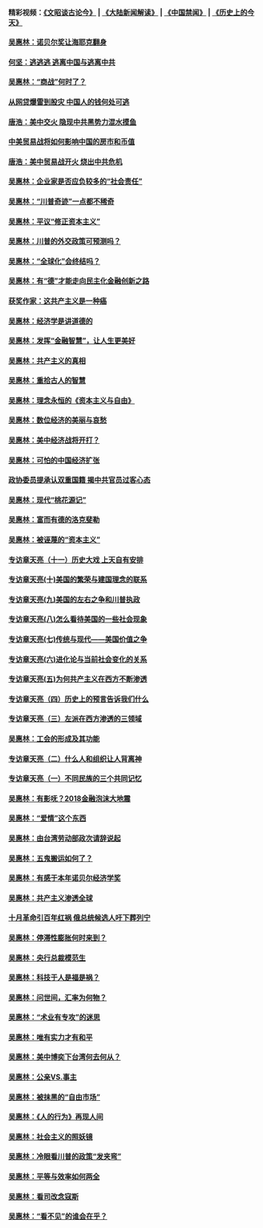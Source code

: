 #### 精彩视频：[《文昭谈古论今》](https://github.com/gfw-breaker/wenzhao/blob/master/README.md?t=01202130) | [《大陆新闻解读》](https://github.com/gfw-breaker/ntdtv-comedy/blob/master/README.md?t=01202130) | [《中国禁闻》](https://github.com/gfw-breaker/ntdtv-news/blob/master/README.md?t=01202130) | [《历史上的今天》](https://github.com/gfw-breaker/today-in-history/blob/master/README.md?t=01202130) 

#### [吴惠林：诺贝尔奖让海耶克翻身](../pages/nsc423/n10890049.md?t=01202130) 

#### [何坚：逃逃逃 逃离中国与逃离中共](../pages/nsc423/n10592891.md?t=01202130) 

#### [吴惠林：“商战”何时了？](../pages/nsc423/n10573558.md?t=01202130) 

#### [从网贷爆雷到股灾 中国人的钱何处可逃](../pages/nsc423/n10572800.md?t=01202130) 

#### [唐浩：美中交火 隐现中共黑势力混水摸鱼](../pages/nsc423/n10544040.md?t=01202130) 

#### [中美贸易战将如何影响中国的房市和币值](../pages/nsc423/n10543697.md?t=01202130) 

#### [唐浩：美中贸易战开火 烧出中共危机](../pages/nsc423/n10540126.md?t=01202130) 

#### [吴惠林：企业家是否应负较多的“社会责任”](../pages/nsc423/n10535022.md?t=01202130) 

#### [吴惠林：“川普奇迹”一点都不稀奇](../pages/nsc423/n10512808.md?t=01202130) 

#### [吴惠林：平议“修正资本主义”](../pages/nsc423/n10495724.md?t=01202130) 

#### [吴惠林：川普的外交政策可预测吗？](../pages/nsc423/n10462387.md?t=01202130) 

#### [吴惠林：“全球化”会终结吗？](../pages/nsc423/n10452838.md?t=01202130) 

#### [吴惠林：有“德”才能走向民主化金融创新之路](../pages/nsc423/n10432292.md?t=01202130) 

#### [获奖作家：这共产主义是一种癌](../pages/nsc423/n10431541.md?t=01202130) 

#### [吴惠林：经济学是讲道德的](../pages/nsc423/n10398014.md?t=01202130) 

#### [吴惠林：发挥“金融智慧”，让人生更美好](../pages/nsc423/n10375019.md?t=01202130) 

#### [吴惠林：共产主义的真相](../pages/nsc423/n10351394.md?t=01202130) 

#### [吴惠林：重拾古人的智慧](../pages/nsc423/n10337691.md?t=01202130) 

#### [吴惠林：理念永恒的《资本主义与自由》](../pages/nsc423/n10316274.md?t=01202130) 

#### [吴惠林：数位经济的美丽与哀愁](../pages/nsc423/n10292946.md?t=01202130) 

#### [吴惠林：美中经济战将开打？](../pages/nsc423/n10258825.md?t=01202130) 

#### [吴惠林：可怕的中国经济扩张](../pages/nsc423/n10219147.md?t=01202130) 

#### [政协委员提承认双重国籍 揭中共官员过客心态](../pages/nsc423/n10208809.md?t=01202130) 

#### [吴惠林：现代“桃花源记”](../pages/nsc423/n10185234.md?t=01202130) 

#### [吴惠林：富而有德的洛克斐勒](../pages/nsc423/n10142264.md?t=01202130) 

#### [吴惠林：被诬蔑的“资本主义”](../pages/nsc423/n10124816.md?t=01202130) 

#### [专访章天亮（十一）历史大戏 上天自有安排](../pages/nsc423/n10094905.md?t=01202130) 

#### [专访章天亮(十)美国的繁荣与建国理念的联系](../pages/nsc423/n10094899.md?t=01202130) 

#### [专访章天亮(九)美国的左右之争和川普执政](../pages/nsc423/n10094889.md?t=01202130) 

#### [专访章天亮(八)怎么看待美国的一些社会现象](../pages/nsc423/n10094857.md?t=01202130) 

#### [专访章天亮(七)传统与现代——美国价值之争](../pages/nsc423/n10093140.md?t=01202130) 

#### [专访章天亮(六)进化论与当前社会变化的关系](../pages/nsc423/n10092036.md?t=01202130) 

#### [专访章天亮(五)为何共产主义在西方不断渗透](../pages/nsc423/n10083620.md?t=01202130) 

#### [专访章天亮（四）历史上的预言告诉我们什么](../pages/nsc423/n10083606.md?t=01202130) 

#### [专访章天亮（三）左派在西方渗透的三领域](../pages/nsc423/n10081115.md?t=01202130) 

#### [吴惠林：工会的形成及其功能](../pages/nsc423/n10080633.md?t=01202130) 

#### [专访章天亮（二）什么人和组织让人背离神](../pages/nsc423/n10076637.md?t=01202130) 

#### [专访章天亮（一）不同民族的三个共同记忆](../pages/nsc423/n10074188.md?t=01202130) 

#### [吴惠林：有影呒？2018金融泡沫大地震](../pages/nsc423/n10040534.md?t=01202130) 

#### [吴惠林：“爱情”这个东西](../pages/nsc423/n10019423.md?t=01202130) 

#### [吴惠林：由台湾劳动部政次请辞说起](../pages/nsc423/n9979679.md?t=01202130) 

#### [吴惠林：五鬼搬运如何了？](../pages/nsc423/n9925338.md?t=01202130) 

#### [吴惠林：有感于本年诺贝尔经济学奖](../pages/nsc423/n9871883.md?t=01202130) 

#### [吴惠林：共产主义渗透全球](../pages/nsc423/n9812748.md?t=01202130) 

#### [十月革命引百年红祸 俄总统候选人吁下葬列宁](../pages/nsc423/n9810182.md?t=01202130) 

#### [吴惠林：停滞性膨胀何时来到？](../pages/nsc423/n9764136.md?t=01202130) 

#### [吴惠林：央行总裁模范生](../pages/nsc423/n9728134.md?t=01202130) 

#### [吴惠林：科技于人是福是祸？](../pages/nsc423/n9672982.md?t=01202130) 

#### [吴惠林：问世间，汇率为何物？](../pages/nsc423/n9621788.md?t=01202130) 

#### [吴惠林：“术业有专攻”的迷思](../pages/nsc423/n9580363.md?t=01202130) 

#### [吴惠林：唯有实力才有和平](../pages/nsc423/n9529599.md?t=01202130) 

#### [吴惠林：美中博奕下台湾何去何从？](../pages/nsc423/n9483598.md?t=01202130) 

#### [吴惠林：公亲VS.事主](../pages/nsc423/n9425637.md?t=01202130) 

#### [吴惠林：被抹黑的“自由市场”](../pages/nsc423/n9351545.md?t=01202130) 

#### [吴惠林：《人的行为》再现人间](../pages/nsc423/n9296339.md?t=01202130) 

#### [吴惠林：社会主义的照妖镜](../pages/nsc423/n9243460.md?t=01202130) 

#### [吴惠林：冷眼看川普的政策“发夹弯”](../pages/nsc423/n9120684.md?t=01202130) 

#### [吴惠林：平等与效率如何两全](../pages/nsc423/n9075430.md?t=01202130) 

#### [吴惠林：看司改念寇斯](../pages/nsc423/n9024915.md?t=01202130) 

#### [吴惠林：“看不见”的谁会在乎？](../pages/nsc423/n8977488.md?t=01202130) 

